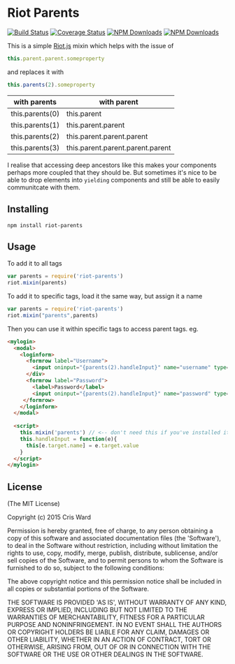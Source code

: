 # Riot Parents

[![Build Status](https://travis-ci.org/crisward/riot-parents.svg)](https://travis-ci.org/crisward/riot-parents)
[![Coverage Status](https://coveralls.io/repos/github/crisward/riot-parents/badge.svg?branch=master)](https://coveralls.io/github/crisward/riot-parents?branch=master)
[![NPM Downloads](https://img.shields.io/npm/dm/riot-parents.svg)](https://www.npmjs.com/package/riot-parents)
[![NPM Downloads](https://img.shields.io/npm/v/riot-parents.svg)](https://www.npmjs.com/package/riot-parents)

This is a simple [Riot.js](http://riotjs.com/) mixin which helps with the issue of 

```javascript
this.parent.parent.someproperty
```
and replaces it with
```javascript
this.parents(2).someproperty
```
|with parents | with parent
|-----        |-------
|this.parents(0)   | this.parent
|this.parents(1)   | this.parent.parent
|this.parents(2)   | this.parent.parent.parent
|this.parents(3)   | this.parent.parent.parent.parent

I realise that accessing deep ancestors like this makes your components perhaps more
coupled that they should be. But sometimes it's nice to be able to drop elements into
`yielding` components and still be able to easily communitcate with them.

## Installing

```
npm install riot-parents
```

## Usage

To add it to all tags
```javascript
var parents = require('riot-parents')
riot.mixin(parents)
```
To add it to specific tags, load it the same way, but assign it a name

```javascript
var parents = require('riot-parents')
riot.mixin("parents",parents)
```

Then you can use it within specific tags to access parent tags.
eg.

```html
<mylogin>
  <modal>
    <loginform>
      <formrow label="Username">
        <input oninput="{parents(2).handleInput}" name="username" type="text" />
      </div>
      <formrow label="Password">
        <label>Password</label>
        <input oninput="{parents(2).handleInput}" name="password" type="password" />
     </formrow>
    </loginform>
  </modal>
  
  <script>
    this.mixin('parents') // <-- don't need this if you've installed it globally
    this.handleInput = function(e){
      this[e.target.name] = e.target.value
    }
  </script>
</mylogin>

```



## License

(The MIT License)

Copyright (c) 2015 Cris Ward

Permission is hereby granted, free of charge, to any person obtaining a copy of this software and associated documentation files (the 'Software'), to deal in the Software without restriction, including without limitation the rights to use, copy, modify, merge, publish, distribute, sublicense, and/or sell copies of the Software, and to permit persons to whom the Software is furnished to do so, subject to the following conditions:

The above copyright notice and this permission notice shall be included in all copies or substantial portions of the Software.

THE SOFTWARE IS PROVIDED 'AS IS', WITHOUT WARRANTY OF ANY KIND, EXPRESS OR IMPLIED, INCLUDING BUT NOT LIMITED TO THE WARRANTIES OF MERCHANTABILITY, FITNESS FOR A PARTICULAR PURPOSE AND NONINFRINGEMENT. IN NO EVENT SHALL THE AUTHORS OR COPYRIGHT HOLDERS BE LIABLE FOR ANY CLAIM, DAMAGES OR OTHER LIABILITY, WHETHER IN AN ACTION OF CONTRACT, TORT OR OTHERWISE, ARISING FROM, OUT OF OR IN CONNECTION WITH THE SOFTWARE OR THE USE OR OTHER DEALINGS IN THE SOFTWARE.
